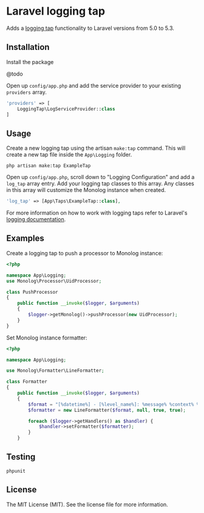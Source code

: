 # Laravel logging tap

Adds a [logging tap](https://laravel.com/docs/5.6/logging#advanced-monolog-channel-customization) functionality to Laravel versions from 5.0 to 5.3.



## Installation

Install the package

@todo



Open up `config/app.php` and add the service provider to your existing `providers` array.

```php
'providers' => [	
	LoggingTap\LogServiceProvider::class
]
```



## Usage

Create a new logging tap using the artisan `make:tap` command. This will create a new tap file inside the `App\Logging` folder.

```
php artisan make:tap ExampleTap
```



Open up `config/app.php`, scroll down to "Logging Configuration" and add a `log_tap` array entry. Add your logging tap classes to this array. Any classes in this array will customize the Monolog instance when created.

```php
'log_tap' => [App\Taps\ExampleTap::class],
```



For more information on how to work with logging taps refer to Laravel's [logging documentation](https://laravel.com/docs/5.6/logging#advanced-monolog-channel-customization).



## Examples

Create a logging tap to push a processor to Monolog instance:

```php
<?php

namespace App\Logging;
use Monolog\Processor\UidProcessor;

class PushProcessor
{
    public function __invoke($logger, $arguments)
    {
        $logger->getMonolog()->pushProcessor(new UidProcessor);
    }
}
```



Set Monolog instance formatter:

```php
<?php

namespace App\Logging;

use Monolog\Formatter\LineFormatter;

class Formatter
{
    public function __invoke($logger, $arguments)
    {
        $format = "[%datetime%] - [%level_name%]: %message% %context% %extra%\n";
        $formatter = new LineFormatter($format, null, true, true);

        foreach ($logger->getHandlers() as $handler) {
            $handler->setFormatter($formatter);
        }
    }
```



## Testing

```
phpunit
```



## License

The MIT License (MIT). See the license file for more information.